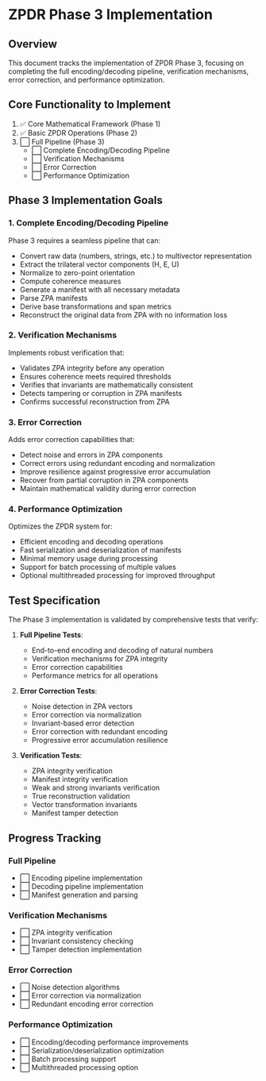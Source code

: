 # ZPDR Phase 3 Implementation

## Overview
This document tracks the implementation of ZPDR Phase 3, focusing on completing the full encoding/decoding pipeline, verification mechanisms, error correction, and performance optimization.

## Core Functionality to Implement

1. ✅ Core Mathematical Framework (Phase 1)
2. ✅ Basic ZPDR Operations (Phase 2)
3. ⬜ Full Pipeline (Phase 3)
   - ⬜ Complete Encoding/Decoding Pipeline
   - ⬜ Verification Mechanisms
   - ⬜ Error Correction
   - ⬜ Performance Optimization

## Phase 3 Implementation Goals

### 1. Complete Encoding/Decoding Pipeline

Phase 3 requires a seamless pipeline that can:
- Convert raw data (numbers, strings, etc.) to multivector representation
- Extract the trilateral vector components (H, E, U)
- Normalize to zero-point orientation
- Compute coherence measures
- Generate a manifest with all necessary metadata
- Parse ZPA manifests
- Derive base transformations and span metrics
- Reconstruct the original data from ZPA with no information loss

### 2. Verification Mechanisms

Implements robust verification that:
- Validates ZPA integrity before any operation
- Ensures coherence meets required thresholds
- Verifies that invariants are mathematically consistent
- Detects tampering or corruption in ZPA manifests
- Confirms successful reconstruction from ZPA

### 3. Error Correction

Adds error correction capabilities that:
- Detect noise and errors in ZPA components
- Correct errors using redundant encoding and normalization
- Improve resilience against progressive error accumulation
- Recover from partial corruption in ZPA components
- Maintain mathematical validity during error correction

### 4. Performance Optimization

Optimizes the ZPDR system for:
- Efficient encoding and decoding operations
- Fast serialization and deserialization of manifests
- Minimal memory usage during processing
- Support for batch processing of multiple values
- Optional multithreaded processing for improved throughput

## Test Specification

The Phase 3 implementation is validated by comprehensive tests that verify:

1. **Full Pipeline Tests**:
   - End-to-end encoding and decoding of natural numbers
   - Verification mechanisms for ZPA integrity
   - Error correction capabilities
   - Performance metrics for all operations

2. **Error Correction Tests**:
   - Noise detection in ZPA vectors
   - Error correction via normalization
   - Invariant-based error detection
   - Error correction with redundant encoding
   - Progressive error accumulation resilience

3. **Verification Tests**:
   - ZPA integrity verification
   - Manifest integrity verification
   - Weak and strong invariants verification
   - True reconstruction validation
   - Vector transformation invariants
   - Manifest tamper detection

## Progress Tracking

### Full Pipeline
- ⬜ Encoding pipeline implementation
- ⬜ Decoding pipeline implementation
- ⬜ Manifest generation and parsing

### Verification Mechanisms
- ⬜ ZPA integrity verification
- ⬜ Invariant consistency checking
- ⬜ Tamper detection implementation

### Error Correction
- ⬜ Noise detection algorithms
- ⬜ Error correction via normalization
- ⬜ Redundant encoding error correction

### Performance Optimization
- ⬜ Encoding/decoding performance improvements
- ⬜ Serialization/deserialization optimization
- ⬜ Batch processing support
- ⬜ Multithreaded processing option